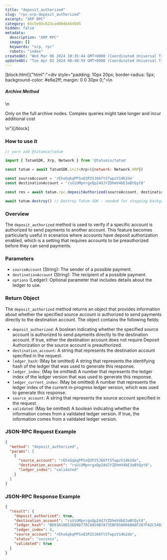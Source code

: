 ```yaml
---
title: "deposit_authorized"
slug: "rpc-xrp-deposit_authorized"
excerpt: "XRP RPC"
category: 65c5e93c623cad004b45d505
hidden: false
metadata: 
  description: "XRP RPC"
  image: []
  keywords: "xrp, rpc"
  robots: "index"
createdAt: "Wed Mar 06 2024 10:35:44 GMT+0000 (Coordinated Universal Time)"
updatedAt: "Tue Apr 02 2024 08:40:59 GMT+0000 (Coordinated Universal Time)"
---
```

[block:html]{"html":"<div style=\"padding: 10px 20px; border-radius: 5px; background-color: #e6e2ff; margin: 0 0 30px 0;\">\n  <h5>Archive Method</h5>\n  <p>Only on the full archive nodes. Complex queries might take longer and incur additional cost</p>\n</div>"}[/block]

### How to use it

```javascript
// yarn add @tatumio/tatum

import { TatumSDK, Xrp, Network } from '@tatumio/tatum'

const tatum = await TatumSDK.init<Xrp>({network: Network.XRP})

const sourceAccount = 'rEhxGqkqPPSxQ3P25J66ft5TwpzV14k2de'
const destinationAccount = 'rsUiUMpnrgxQp24dJYZDhmV4bE3aBtQyt8'

const res = await tatum.rpc.depositAuthorized(sourceAccount, destinationAccount, { ledgerIndex: 'validated' })

await tatum.destroy() // Destroy Tatum SDK - needed for stopping background jobs
```

### Overview

The `deposit_authorized` method is used to verify if a specific account is authorized to send payments to another account. This feature becomes particularly useful in scenarios where accounts have deposit authorization enabled, which is a setting that requires accounts to be preauthorized before they can send payments.

### Parameters

* `sourceAccount` (String): The sender of a possible payment.
* `destinationAccount` (String): The recipient of a possible payment.
* `options` (Ledger): Optional parameter that includes details about the ledger to use.

### Return Object

The `deposit_authorized` method returns an object that provides information about whether the specified source account is authorized to send payments directly to the destination account. The object contains the following fields:

* `deposit_authorized`: A boolean indicating whether the specified source account is authorized to send payments directly to the destination account. If true, either the destination account does not require Deposit Authorization or the source account is preauthorized.
* `destination_account`: A string that represents the destination account specified in the request.
* `ledger_hash`: (May be omitted) A string that represents the identifying hash of the ledger that was used to generate this response.
* `ledger_index`: (May be omitted) A number that represents the ledger index of the ledger version that was used to generate this response.
* `ledger_current_index`: (May be omitted) A number that represents the ledger index of the current in-progress ledger version, which was used to generate this response.
* `source_account`: A string that represents the source account specified in the request.
* `validated`: (May be omitted) A boolean indicating whether the information comes from a validated ledger version. If true, the information comes from a validated ledger version.

### JSON-RPC Request Example

```json
{
  "method": "deposit_authorized",
  "params": [
    {
      "source_account": "rEhxGqkqPPSxQ3P25J66ft5TwpzV14k2de",
      "destination_account": "rsUiUMpnrgxQp24dJYZDhmV4bE3aBtQyt8",
      "ledger_index": "validated"
    }
  ]
}
```

### JSON-RPC Response Example

```json
{
  "result": {
    "deposit_authorized": true,
    "destination_account": "rsUiUMpnrgxQp24dJYZDhmV4bE3aBtQyt8",
    "ledger_hash": "BD03A10653ED9D77DCA859B7A735BF0580088A8F287FA2C5403E0A19C58EF322",
    "ledger_index": 8,
    "source_account": "rEhxGqkqPPSxQ3P25J66ft5TwpzV14k2de",
    "status": "success",
    "validated": true
  }
}
```
